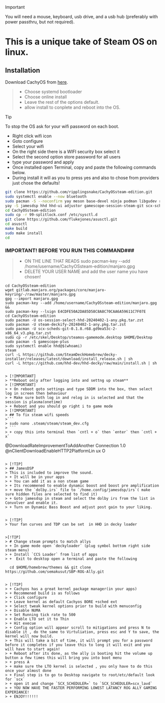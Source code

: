 

> [!IMPORTANT]
> You will need a mouse, keyboard, usb drive, and a usb hub (preferably with power passthru, but not required).

# This is a unique take of Steam OS on linux.

## Installation

Download CachyOS from [here](https://iso.cachyos.org/240401/cachyos-kde-linux-240401.iso).
> + Choose systemd bootloader
> + Choose online install
> + Leave the rest of the options default.
> + allow install to conplete and reboot into the OS.

> [!TIP]
> To stop the OS ask for your wifi password on each boot.
> + Right click wifi icon
> + Goto configure
> + Select your wifi
> + On the right side there is a WIFI security box select it
> + Select the second option store password for all users
> + type your password and apply 
> + Once installed open Terminal, copy and paste the following commands below.
> + During install it will as you to press yes and also to chose from providers just chose the defaults!
```sh
git clone https://github.com/ripplingsnake/CachyOSsteam-edition.git
sudo systemctl enable --now bluetooth
sudo pacman -S --noconfirm yay meson base-devel ninja podman libgudev rust cachyos-gaming-meta qt5-tools
yay -S jamesdsp hhd hhd-ui adjustor gamescope-session-steam-git scx-scheds-git
cd CachyOSsteam-edition
sudo cp -r 99-splitlock.conf /etc/sysctl.d
git clone https://github.com/flukejones/asusctl.git
cd asusctl
make build
sudo make install
cd

 ```

### IMPORTANT! BEFORE YOU RUN THIS COMMAND###
> + ON THE LINE THAT READS sudo pacman-key --add /home/username/CachyOSsteam-edition/manjaro.gpg
> + DELETE YOUR USER NAME and add the user name you have chosen!
```
cd CachyOSsteam-edition
wget gitlab.manjaro.org/packages/core/manjaro-keyring/-/raw/master/manjaro.gpg
gpg --import manjaro.gpg
sudo pacman-key --add /home/username/CachyOSsteam-edition/manjaro.gpg &&
sudo pacman-key --lsign E4CDFE50A2DA85D58C8A8C70CAA6A59611C7F07E
cd CachyOSsteam-edition
sudo pacman -U os-session-select-hhd-20240402-1-any.pkg.tar.zst
sudo pacman -U steam-deckify-20240402-1-any.pkg.tar.zst
sudo pacman -U scx-scheds-git-0.1.8.r68.gd9ea53c-2-x86_64_v3.pkg.tar.zst
sudo cp -r /etc/skel/Desktop/steamos-gamemode.desktop $HOME/Desktop
sudo pacman -S gamescope-plus 
sudo systemctl enable hhd@$(whoami)
steam
curl -L https://github.com/SteamDeckHomebrew/decky-installer/releases/latest/download/install_release.sh | sh
curl -L https://github.com/hhd-dev/hhd-decky/raw/main/install.sh | sh

```

```

> [!IMPORTANT]
> **Reboot only after logging into and settng up steam**
> [!IMPORTANT]
> + On reboot goto settings and type SDDM into the box, then select log in screen then behaviour
> + Make sure both log in and relog in is selected and that the session is plasma(onetime)
> + Reboot and you should go right i to game mode 
> [!IMPORTANT]
> ## To fix steam wifi speeds
>```
> sudo nano .steam/steam/steam_dev.cfg
> ```
> + copy this into terminal then `cntl + o` then `enter` then `cntl + x`

```
@DownloadRatelmprovementToAddAnother
Connection 1.0
@nClientDownloadEnableHTTP2PlatformLin
ux O
```

> [!TIP]
> ## JamesDSP
> This is included to improve the sound.
> + It will be in your apps
> + You can add it as a non steam game
> + Its recommened to enable dynamic boost and boost pre amplification
> + move the `dolby.irs` file to `/home.config/jamesdsp/irs`( make sure hidden files are selected to find it)
> + Goto jamesdsp in steam and select the dolby irs from the list in Convolver and enable it.
> + Turn on Dynamic Bass Boost and adjust post gain to your liking.


> [!TIP]
> Your fan curves and TDP can be set  in HHD in decky loader


>[!TIP]
> # Change steam prompts to match allys
> + In game mode open `deckyloader` (plug symbol bottom right side steam menu)
> + Install `CCS Loader` from list of apps
> +  Exit to desktop open a terminal and paste the following 
 ```
      cd $HOME/homebrew/themes && git clone https://github.com/semakusut/SBP-ROG-Ally.git

```

> [!TIP]
> + Cachyos has a great kernel package manager(in your apps)
> + Recommened build is as follows
> + Click configure
> + Leave kernel as default Cachyos BORE +sched ext
> + Select tweak kernel options prior to build with menuconfig
> + Disable NUMA
> + Set Running tick rate to 500
> + Enable LTO set it to Thin
> + Hit execue
> + Config option will appear scroll to mitigations and press N to disable it , do the same to Virtuliation, press esc and Y to save, the kernel will now build.
> + This will take a bit of time, it will prompt you for a password before it completes if you leave this to long it will exit and you will have to start again!
> + Reboot after its done, as the ally is booting hit the volume up button a few times this will bring you into boot menu
> + press A
> + make sure the LTO kernel is selected , you only have to do this once your almost done
> + Final step is to go to Desktop navigate to root/etc/default look for `scx`
> + open it and change `SCX_SCHEDULER=` to `SCX_SCHEDULER=scx_lavd`
> + YOU NOW HAVE THE FASTER PERFORMING LOWEST LATANCY ROG ALLY GAMING EXPERIANCE!
> + ENJOY!!!!!!





